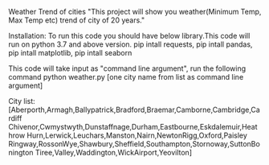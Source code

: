 Weather Trend of cities
"This project will show you weather(Minimum Temp, Max Temp etc) trend of city of 20 years."

Installation:
To run this code you should have below library.This code will run on python 3.7 and above version.
pip intall requests,
pip intall pandas,
pip intall matplotlib,
pip intall seaborn


This code will take input as "command line argument", run the following command
python weather.py [one city name from list as command line argument]

City list:[Aberporth,Armagh,Ballypatrick,Bradford,Braemar,Camborne,Cambridge,Cardiff Chivenor,Cwmystwyth,Dunstaffnage,Durham,Eastbourne,Eskdalemuir,Heathrow Hurn,Lerwick,Leuchars,Manston,Nairn,NewtonRigg,Oxford,Paisley Ringway,RossonWye,Shawbury,Sheffield,Southampton,Stornoway,SuttonBonington Tiree,Valley,Waddington,WickAirport,Yeovilton]
